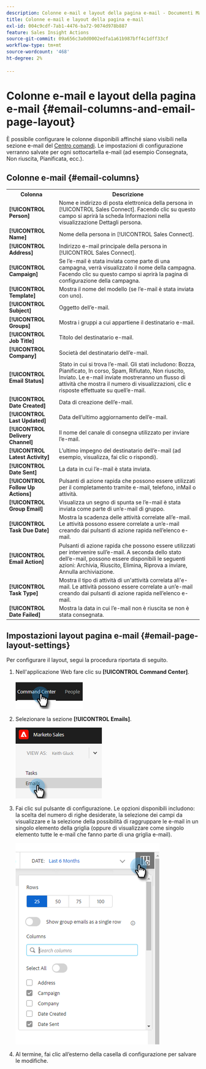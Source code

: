 ```yaml
---
description: Colonne e-mail e layout della pagina e-mail - Documenti Marketo - Documentazione del prodotto
title: Colonne e-mail e layout della pagina e-mail
exl-id: 004c9cdf-7ab1-4476-ba72-9074d978b887
feature: Sales Insight Actions
source-git-commit: 09a656c3a0d0002edfa1a61b987bff4c1dff33cf
workflow-type: tm+mt
source-wordcount: '468'
ht-degree: 2%

---
```


# Colonne e-mail e layout della pagina e-mail {#email-columns-and-email-page-layout}

È possibile configurare le colonne disponibili affinché siano visibili nella sezione e-mail del [Centro comandi](/help/marketo/product-docs/marketo-sales-insight/actions/email/command-center/command-center-overview.md). Le impostazioni di configurazione verranno salvate per ogni sottocartella e-mail (ad esempio Consegnata, Non riuscita, Pianificata, ecc.).

## Colonne e-mail {#email-columns}

<table>
 <colgroup>
  <col>
  <col>
 </colgroup>
 <tbody>
  <tr>
   <th>Colonna</th>
   <th>Descrizione</th>
  </tr>
  <tr>
   <td><strong>[!UICONTROL Person]</td>
   <td>Nome e indirizzo di posta elettronica della persona in [!UICONTROL Sales Connect]. Facendo clic su questo campo si aprirà la scheda Informazioni nella visualizzazione Dettagli persona.</td>
  </tr>
  <tr>
   <td><strong>[!UICONTROL Name]</td>
   <td>Nome della persona in [!UICONTROL Sales Connect].</td>
  </tr>
  <tr>
   <td><strong>[!UICONTROL Address]</td>
   <td>Indirizzo e-mail principale della persona in [!UICONTROL Sales Connect].</td>
  </tr>
  <tr>
   <td><strong>[!UICONTROL Campaign]</td>
   <td>Se l’e-mail è stata inviata come parte di una campagna, verrà visualizzato il nome della campagna. Facendo clic su questo campo si aprirà la pagina di configurazione della campagna.</td>
  </tr>
  <tr>
   <td><strong>[!UICONTROL Template]</td>
   <td>Mostra il nome del modello (se l’e-mail è stata inviata con uno).</td>
  </tr>
  <tr>
   <td><strong>[!UICONTROL Subject]</td>
   <td>Oggetto dell’e-mail.</td>
  </tr>
  <tr>
   <td><strong>[!UICONTROL Groups]</td>
   <td>Mostra i gruppi a cui appartiene il destinatario e-mail.</td>
  </tr>
  <tr>
   <td><strong>[!UICONTROL Job Title]</td>
   <td>Titolo del destinatario e-mail.</td>
  </tr>
  <tr>
   <td><strong>[!UICONTROL Company]</td>
   <td>Società del destinatario dell’e-mail.</td>
  </tr>
  <tr>
   <td><strong>[!UICONTROL Email Status]</td>
   <td>Stato in cui si trova l’e-mail. Gli stati includono: Bozza, Pianificato, In corso, Spam, Rifiutato, Non riuscito, Inviato. Le e-mail inviate mostreranno un flusso di attività che mostra il numero di visualizzazioni, clic e risposte effettuate su quell’e-mail.</td>
  </tr>
  <tr>
   <td><strong>[!UICONTROL Date Created]</td>
   <td>Data di creazione dell’e-mail.</td>
  </tr>
  <tr>
   <td><strong>[!UICONTROL Last Updated]</td>
   <td>Data dell’ultimo aggiornamento dell’e-mail.</td>
  </tr>
  <tr>
   <td><strong>[!UICONTROL Delivery Channel]</td>
   <td>Il nome del canale di consegna utilizzato per inviare l’e-mail.</td>
  </tr>
  <tr>
   <td><strong>[!UICONTROL Latest Activity]</td>
   <td>L’ultimo impegno del destinatario dell’e-mail (ad esempio, visualizza, fai clic o rispondi).</td>
  </tr>
  <tr>
   <td><strong>[!UICONTROL Date Sent]</td>
   <td>La data in cui l’e-mail è stata inviata.</td>
  </tr>
  <tr>
   <td><strong>[!UICONTROL Follow Up Actions]</td>
   <td>Pulsanti di azione rapida che possono essere utilizzati per il completamento tramite e-mail, telefono, inMail o attività.</td>
  </tr>
  <tr>
   <td><strong>[!UICONTROL Group Email]</td>
   <td>Visualizza un segno di spunta se l’e-mail è stata inviata come parte di un’e-mail di gruppo.</td>
  </tr>
  <tr>
   <td><strong>[!UICONTROL Task Due Date]</td>
   <td>Mostra la scadenza delle attività correlate all’e-mail. Le attività possono essere correlate a un’e-mail creando dai pulsanti di azione rapida nell’elenco e-mail.</td>
  </tr>
  <tr>
   <td><strong>[!UICONTROL Email Action]</td>
   <td>Pulsanti di azione rapida che possono essere utilizzati per intervenire sull’e-mail. A seconda dello stato dell’e-mail, possono essere disponibili le seguenti azioni: Archivia, Riuscito, Elimina, Riprova a inviare, Annulla archiviazione.</td>
  </tr>
  <tr>
   <td><strong>[!UICONTROL Task Type]</td>
   <td>Mostra il tipo di attività di un'attività correlata all'e-mail. Le attività possono essere correlate a un’e-mail creando dai pulsanti di azione rapida nell’elenco e-mail.</td>
  </tr>
  <tr>
   <td><strong>[!UICONTROL Date Failed]</td>
   <td>Mostra la data in cui l’e-mail non è riuscita se non è stata consegnata.</td>
  </tr>
 </tbody>
</table>

## Impostazioni layout pagina e-mail {#email-page-layout-settings}

Per configurare il layout, segui la procedura riportata di seguito.

1. Nell&#39;applicazione Web fare clic su **[!UICONTROL Command Center]**.

   ![](assets/email-columns-and-email-page-layout-1.png)

1. Selezionare la sezione **[!UICONTROL Emails]**.

   ![](assets/email-columns-and-email-page-layout-2.png)

1. Fai clic sul pulsante di configurazione. Le opzioni disponibili includono: la scelta del numero di righe desiderate, la selezione dei campi da visualizzare e la selezione della possibilità di raggruppare le e-mail in un singolo elemento della griglia (oppure di visualizzare come singolo elemento tutte le e-mail che fanno parte di una griglia e-mail).

   ![](assets/email-columns-and-email-page-layout-3.png)

1. Al termine, fai clic all’esterno della casella di configurazione per salvare le modifiche.
